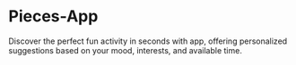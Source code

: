 # Pieces-App
Discover the perfect fun activity in seconds with app, offering personalized suggestions based on your mood, interests, and available time.
